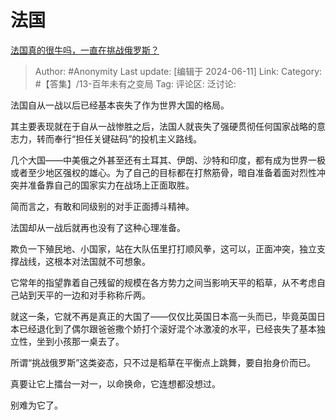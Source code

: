 # 法国
[法国真的很牛吗，一直在挑战俄罗斯？](https://www.zhihu.com/question/648009741/answer/3526843987)

> Author: #Anonymity
> Last update: [编辑于 2024-06-11]
> Link:
> Category: #【答集】/13-百年未有之变局 
> Tag: 
> 评论区:
> 泛讨论:

法国自从一战以后已经基本丧失了作为世界大国的格局。

其主要表现就在于自从一战惨胜之后，法国人就丧失了强硬贯彻任何国家战略的意志力，转而奉行“担任关键砝码”的投机主义路线。

几个大国——中美俄之外甚至还有土耳其、伊朗、沙特和印度，都有成为世界一极或者至少地区强权的雄心。为了自己的目标都在打熬筋骨，暗自准备着面对烈性冲突并准备靠自己的国家实力在战场上正面取胜。

简而言之，有敢和同级别的对手正面搏斗精神。

法国却从一战后就再也没有了这种心理准备。

欺负一下殖民地、小国家，站在大队伍里打打顺风拳，这可以，正面冲突，独立支撑战线，这根本对法国就不可想象。

它常年的指望靠着自己残留的规模在各方势力之间当影响天平的稻草，从不考虑自己站到天平的一边和对手称称斤两。

就这一条，它就不再是真正的大国了——仅仅比英国日本高一头而已，毕竟英国日本已经退化到了偶尔跟爸爸撒个娇打个滚好混个冰激凌的水平，已经丧失了基本独立性，坐到小孩那一桌去了。

所谓“挑战俄罗斯”这类姿态，只不过是稻草在平衡点上跳舞，要自抬身价而已。

真要让它上擂台一对一，以命换命，它连想都没想过。

别难为它了。